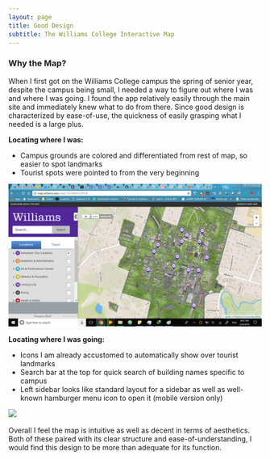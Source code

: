 ```yaml
---
layout: page
title: Good Design
subtitle: The Williams College Interactive Map
---
```


### Why the Map?
When I first got on the Williams College campus the spring of senior year, despite the campus being small, I needed a way to figure out where I was and where I was going. I found the app relatively easily through the main site and immediately knew what to do from there. Since good design is characterized by ease-of-use, the quickness of easily grasping what I needed is a large plus.

**Locating where I was:**
  - Campus grounds are colored and differentiated from rest of map, so easier to spot landmarks
  - Tourist spots were pointed to from the very beginning

![](/img/good-design-1.png)

**Locating where I was going:**
 - Icons I am already accustomed to automatically show over tourist landmarks
 - Search bar at the top for quick search of building names specific to campus
 - Left sidebar looks like standard layout for a sidebar as well as well-known hamburger menu icon to open it (mobile version only)

![](/img/good-design-0.png)

Overall I feel the map is intuitive as well as decent in terms of aesthetics. Both of these paired with its clear structure and ease-of-understanding, I would find this design to be more than adequate for its function.
